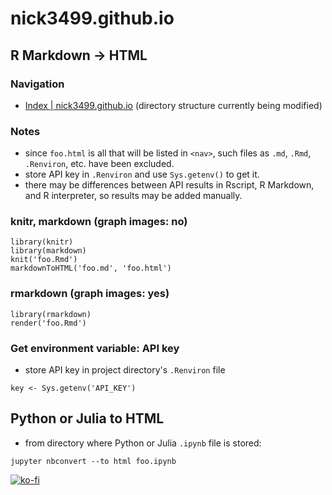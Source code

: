 # nick3499.github.io

## R Markdown -> HTML

### Navigation
 - [Index | nick3499.github.io](https://nick3499.github.io/)
 (directory structure currently being modified)

### Notes
 - since `foo.html` is all that will be listed in `<nav>`, such files as `.md`, `.Rmd`, `.Renviron`, etc. have been excluded.
 - store API key in `.Renviron` and use `Sys.getenv()` to get it.
 - there may be differences between API results in Rscript, R Markdown, and R interpreter, so results may be added manually.

### knitr, markdown (graph images: no)

```{r}
library(knitr)
library(markdown)
knit('foo.Rmd')
markdownToHTML('foo.md', 'foo.html')
```

### rmarkdown (graph images: yes)

```{r}
library(rmarkdown)
render('foo.Rmd')
```

### Get environment variable: API key
 - store API key in project directory's `.Renviron` file

```{r}
key <- Sys.getenv('API_KEY')
```

## Python or Julia to HTML
 - from directory where Python or Julia `.ipynb` file is stored:

```
jupyter nbconvert --to html foo.ipynb
```

[![ko-fi](https://www.ko-fi.com/img/githubbutton_sm.svg)](https://ko-fi.com/R6R72LISM)
